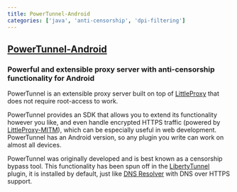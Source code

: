 ```yaml
---
title: PowerTunnel-Android
categories: ['java', 'anti-censorship', 'dpi-filtering']
---
```

## [PowerTunnel-Android](https://github.com/krlvm/PowerTunnel-Android)

### Powerful and extensible proxy server with anti-censorship functionality for Android

PowerTunnel is an extensible proxy server built on top of [LittleProxy](https://github.com/adamfisk/LittleProxy) that does not require root-access to work.

PowerTunnel provides an SDK that allows you to extend its functionality however you like, and even handle encrypted HTTPS traffic (powered by [LittleProxy-MITM](https://github.com/ganskef/LittleProxy-mitm)), which can be especially useful in web development. PowerTunnel has an Android version, so any plugin you write can work on almost all devices.


PowerTunnel was originally developed and is best known as a censorship bypass tool. This functionality has been spun off in the [LibertyTunnel](https://github.com/krlvm/LibertyTunnel) plugin, it is installed by default, just like [DNS Resolver](https://github.com/krlvm/PowerTunnel-DNS) with DNS over HTTPS support.


